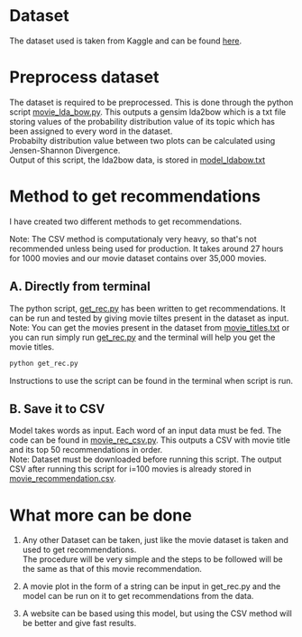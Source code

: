 # Dataset

The dataset used is taken from Kaggle and can be found [here](https://www.kaggle.com/jrobischon/wikipedia-movie-plots).

# Preprocess dataset

The dataset is required to be preprocessed. This is done through the python script [movie_lda_bow.py](https://github.com/arnav-deep/MovieRecommendation/blob/master/movie_lda_bow.py). This outputs a gensim lda2bow which is a txt file storing values of the probability distribution value of its topic which has been assigned to every word in the dataset.<br>
Probabilty distribution value between two plots can be calculated using Jensen-Shannon Divergence.<br>
Output of this script, the lda2bow data, is stored in [model_ldabow.txt](https://github.com/arnav-deep/MovieRecommendation/blob/master/movie_ldabow.txt)

# Method to get recommendations

I have created two different methods to get recommendations.

Note: The CSV method is computationaly very heavy, so that's not recommended unless being used for production. It takes around 27 hours for 1000 movies and our movie dataset contains over 35,000 movies.

## A. Directly from terminal

The python script, [get_rec.py](https://github.com/arnav-deep/MovieRecommendation/blob/master/get_rec.py) has been written to get recommendations. It can be run and tested by giving movie tiltes present in the dataset as input.<br>
Note: You can get the movies present in the dataset from [movie_titles.txt](https://github.com/arnav-deep/MovieRecommendation/blob/master/movie_titles.txt) or you can run simply run [get_rec.py](https://github.com/arnav-deep/MovieRecommendation/blob/master/get_rec.py) and the terminal will help you get the movie titles.

```python
python get_rec.py
```

Instructions to use the script can be found in the terminal when script is run.

## B. Save it to CSV

Model takes words as input. Each word of an input data must be fed. The code can be found in [movie_rec_csv.py](https://github.com/arnav-deep/MovieRecommendation/blob/master/movie_rec_csv.py). This outputs a CSV with movie title and its top 50 recommendations in order.<br>
Note: Dataset must be downloaded before running this script. The output CSV after running this script for i=100 movies is already stored in [movie_recommendation.csv](https://github.com/arnav-deep/MovieRecommendation/blob/master/movie_recommendation.csv).

# What more can be done

1. Any other Dataset can be taken, just like the movie dataset is taken and used to get recommendations.<br>
   The procedure will be very simple and the steps to be followed will be the same as that of this movie recommendation.<br>

2. A movie plot in the form of a string can be input in get_rec.py and the model can be run on it to get recommendations from the data.<br>

3. A website can be based using this model, but using the CSV method will be better and give fast results.
